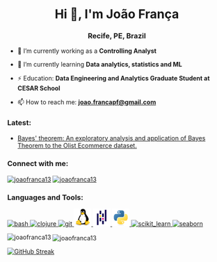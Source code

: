 <h1 align="center">Hi 👋, I'm João França</h1>
<h3 align="center">Recife, PE, Brazil</h3>

- 🔭 I’m currently working as a **Controlling Analyst**

- 🌱 I’m currently learning **Data analytics, statistics and ML**

- ⚡ Education: **Data Engineering and Analytics Graduate Student at CESAR School**

- 📫 How to reach me: **joao.francapf@gmail.com**

<h3 align="left">Latest:</h3>

-   [Bayes' theorem: An exploratory analysis and application of Bayes Theorem to the Olist Ecommerce dataset.](https://github.com/joaofranca13/olist-bayes)

<h3 align="left">Connect with me:</h3>
<p align="left">
<a href="https://linkedin.com/in/joaofranca13" target="blank"><img align="center" src="https://raw.githubusercontent.com/rahuldkjain/github-profile-readme-generator/master/src/images/icons/Social/linked-in-alt.svg" alt="joaofranca13" height="30" width="40" /></a>
<a href="https://www.hackerrank.com/joaofranca13" target="blank"><img align="center" src="https://raw.githubusercontent.com/rahuldkjain/github-profile-readme-generator/master/src/images/icons/Social/hackerrank.svg" alt="joaofranca13" height="30" width="40" /></a>

<h3 align="left">Languages and Tools:</h3>
<p align="left"> <a href="https://www.gnu.org/software/bash/" target="_blank" rel="noreferrer"> <img src="https://www.vectorlogo.zone/logos/gnu_bash/gnu_bash-icon.svg" alt="bash" width="40" height="40"/> </a> <a href="https://clojure.org/" target="_blank" rel="noreferrer"> <img src="https://upload.wikimedia.org/wikipedia/commons/5/5d/Clojure_logo.svg" alt="clojure" width="40" height="40"/> </a> <a href="https://git-scm.com/" target="_blank" rel="noreferrer"> <img src="https://www.vectorlogo.zone/logos/git-scm/git-scm-icon.svg" alt="git" width="40" height="40"/> </a> <a href="https://www.linux.org/" target="_blank" rel="noreferrer"> <img src="https://raw.githubusercontent.com/devicons/devicon/master/icons/linux/linux-original.svg" alt="linux" width="40" height="40"/> </a> <a href="https://pandas.pydata.org/" target="_blank" rel="noreferrer"> <img src="https://raw.githubusercontent.com/devicons/devicon/2ae2a900d2f041da66e950e4d48052658d850630/icons/pandas/pandas-original.svg" alt="pandas" width="40" height="40"/> </a> <a href="https://www.python.org" target="_blank" rel="noreferrer"> <img src="https://raw.githubusercontent.com/devicons/devicon/master/icons/python/python-original.svg" alt="python" width="40" height="40"/> </a> <a href="https://scikit-learn.org/" target="_blank" rel="noreferrer"> <img src="https://upload.wikimedia.org/wikipedia/commons/0/05/Scikit_learn_logo_small.svg" alt="scikit_learn" width="40" height="40"/> </a> <a href="https://seaborn.pydata.org/" target="_blank" rel="noreferrer"> <img src="https://seaborn.pydata.org/_images/logo-mark-lightbg.svg" alt="seaborn" width="40" height="40"/> </a> </p>

<p><img align="left" src="https://github-readme-stats.vercel.app/api/top-langs?username=joaofranca13&show_icons=true&locale=en&layout=compact&theme=gruvbox" alt="joaofranca13"& /></p>

<p>&nbsp;<img align="center" src="https://github-readme-stats.vercel.app/api?username=joaofranca13&show_icons=true&locale=en&theme=gruvbox" alt="joaofranca13" /></p>

[![GitHub Streak](https://github-readme-streak-stats.herokuapp.com?user=joaofranca13&theme=gruvbox&hide_border=false)](https://git.io/streak-stats)

